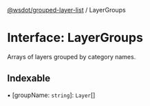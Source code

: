 [@wsdot/grouped-layer-list](../README.md) / LayerGroups

# Interface: LayerGroups

Arrays of layers grouped by category names.

## Indexable

▪ [groupName: `string`]: `Layer`[]
